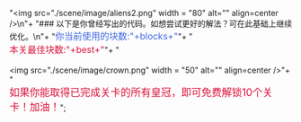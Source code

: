 "<img src=\"./scene/image/aliens2.png\" width = \"80\" alt=\"\" align=center />\n"+
"### 以下是你曾经写出的代码。如想尝试更好的解法？可在此基础上继续优化。\n"+
"<font color=#4169E1 size=3>你当前使用的块数:"+blocks+"</font>"+
"<br/><font color=#DC143C size=3>本关最佳块数:"+best+"</font>"+
"<br/><br/><img src=\"./scene/image/crown.png\" width = \"50\" alt=\"\" align=center />"+
"<br/><font color=#DC143C size=4>如果你能取得已完成关卡的所有皇冠，即可免费解锁10个关卡！加油！</font>";